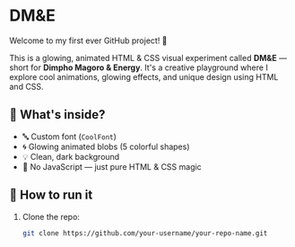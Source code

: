 # DM&E

Welcome to my first ever GitHub project! 🎉

This is a glowing, animated HTML & CSS visual experiment called **DM&E** — short for **Dimpho Magoro & Energy**. It's a creative playground where I explore cool animations, glowing effects, and unique design using HTML and CSS.

## 🌟 What's inside?

- 🔤 Custom font (`CoolFont`)
- 🌀 Glowing animated blobs (5 colorful shapes)
- 💡 Clean, dark background
- 💾 No JavaScript — just pure HTML & CSS magic

## 🚀 How to run it

1. Clone the repo:
   ```bash
   git clone https://github.com/your-username/your-repo-name.git
